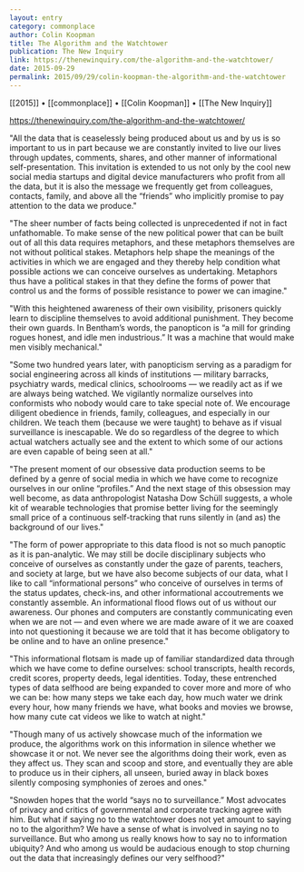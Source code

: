 ```yaml
---
layout: entry
category: commonplace
author: Colin Koopman
title: The Algorithm and the Watchtower
publication: The New Inquiry
link: https://thenewinquiry.com/the-algorithm-and-the-watchtower/
date: 2015-09-29
permalink: 2015/09/29/colin-koopman-the-algorithm-and-the-watchtower
---
```


[[2015]] • [[commonplace]] • [[Colin Koopman]] • [[The New Inquiry]]

https://thenewinquiry.com/the-algorithm-and-the-watchtower/

"All the data that is ceaselessly being produced about us and by us is so important to us in part because we are constantly invited to live our lives through updates, comments, shares, and other manner of informational self-presentation. This invitation is extended to us not only by the cool new social media startups and digital device manufacturers who profit from all the data, but it is also the message we frequently get from colleagues, contacts, family, and above all the “friends” who implicitly promise to pay attention to the data we produce."

"The sheer number of facts being collected is unprecedented if not in fact unfathomable. To make sense of the new political power that can be built out of all this data requires metaphors, and these metaphors themselves are not without political stakes. Metaphors help shape the meanings of the activities in which we are engaged and they thereby help condition what possible actions we can conceive ourselves as undertaking. Metaphors thus have a political stakes in that they define the forms of power that control us and the forms of possible resistance to power we can imagine."

"With this heightened awareness of their own visibility, prisoners quickly learn to discipline themselves to avoid additional punishment. They become their own guards. In Bentham’s words, the panopticon is “a mill for grinding rogues honest, and idle men industrious.” It was a machine that would make men visibly mechanical."

"Some two hundred years later, with panopticism serving as a paradigm for social engineering across all kinds of institutions — military barracks, psychiatry wards, medical clinics, schoolrooms — we readily act as if we are always being watched. We vigilantly normalize ourselves into conformists who nobody would care to take special note of. We encourage diligent obedience in friends, family, colleagues, and especially in our children. We teach them (because we were taught) to behave as if visual surveillance is inescapable. We do so regardless of the degree to which actual watchers actually see and the extent to which some of our actions are even capable of being seen at all."

"The present moment of our obsessive data production seems to be defined by a genre of social media in which we have come to recognize ourselves in our online “profiles.” And the next stage of this obsession may well become, as data anthropologist Natasha Dow Schüll suggests, a whole kit of wearable technologies that promise better living for the seemingly small price of a continuous self-tracking that runs silently in (and as) the background of our lives."

"The form of power appropriate to this data flood is not so much panoptic as it is pan-analytic. We may still be docile disciplinary subjects who conceive of ourselves as constantly under the gaze of parents, teachers, and society at large, but we have also become subjects of our data, what I like to call “informational persons” who conceive of ourselves in terms of the status updates, check-ins, and other informational accoutrements we constantly assemble. An informational flood flows out of us without our awareness. Our phones and computers are constantly communicating even when we are not — and even where we are made aware of it we are coaxed into not questioning it because we are told that it has become obligatory to be online and to have an online presence."

"This informational flotsam is made up of familiar standardized data through which we have come to define ourselves: school transcripts, health records, credit scores, property deeds, legal identities. Today, these entrenched types of data selfhood are being expanded to cover more and more of who we can be: how many steps we take each day, how much water we drink every hour, how many friends we have, what books and movies we browse, how many cute cat videos we like to watch at night."

"Though many of us actively showcase much of the information we produce, the algorithms work on this information in silence whether we showcase it or not. We never see the algorithms doing their work, even as they affect us. They scan and scoop and store, and eventually they are able to produce us in their ciphers, all unseen, buried away in black boxes silently composing symphonies of zeroes and ones."

"Snowden hopes that the world “says no to surveillance.” Most advocates of privacy and critics of governmental and corporate tracking agree with him. But what if saying no to the watchtower does not yet amount to saying no to the algorithm? We have a sense of what is involved in saying no to surveillance. But who among us really knows how to say no to information ubiquity? And who among us would be audacious enough to stop churning out the data that increasingly defines our very selfhood?"


